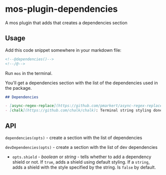 # mos-plugin-dependencies

A mos plugin that adds that creates a dependencies section


## Usage

Add this code snippet somewhere in your markdown file:

``` md
<!--@dependencies()-->
<!--/@-->
```

Run `mos` in the terminal.

You'll get a dependencies section with the list of the dependencies used in the package.

``` md
## Dependencies

- [async-regex-replace](https://github.com/pmarkert/async-regex-replace): regex replacements using asynchronous callback functions
- [chalk](https://github.com/chalk/chalk): Terminal string styling done right. Much color.
```


## API

`dependencies(opts)` - create a section with the list of dependencies

`devDependencies(opts)` - create a section with the list of dev dependencies

* `opts.shield` - *boolean* or *string* - tells whether to add a dependency shield or not. If `true`, adds a shield using default styling. If a `string`, adds a shield with the style specified by the string. Is `false` by default.

